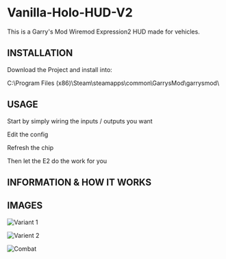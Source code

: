 # Vanilla-Holo-HUD-V2
This is a Garry's Mod Wiremod Expression2 HUD made for vehicles.

## INSTALLATION
Download the Project and install into:

C:\Program Files (x86)\Steam\steamapps\common\GarrysMod\garrysmod\

## USAGE

Start by simply wiring the inputs / outputs you want

Edit the config

Refresh the chip

Then let the E2 do the work for you

## INFORMATION & HOW IT WORKS


## IMAGES
![Variant 1](https://steamuserimages-a.akamaihd.net/ugc/1174824798821306798/A330DD490D5C1642968F6E24861466168481D331/)

![Varient 2](https://steamuserimages-a.akamaihd.net/ugc/1174824798821306660/C4D30618E565B8E44776774F7EFFE579C1224C72/)

![Combat](https://steamuserimages-a.akamaihd.net/ugc/1288542787665709048/EC3AB25E602D417E3938CC9F620B8C5DBF653D66/)
